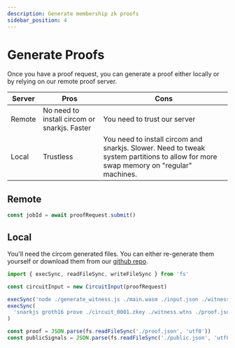 ```yaml
---
description: Generate membership zk proofs
sidebar_position: 4
---
```


# Generate Proofs

Once you have a proof request, you can generate a proof either locally or by relying on our remote proof server.

| Server | Pros                                         | Cons                                                                                                                                 |
| ------ | -------------------------------------------- |--------------------------------------------------------------------------------------------------------------------------------------|
| Remote | No need to install circom or snarkjs. Faster | You need to trust our server                                                                                                         |
| Local  | Trustless                                    | You need to install circom and snarkjs. Slower. Need to tweak system partitions to allow for more swap memory on "regular" machines. |

## Remote

```typescript
const jobId = await proofRequest.submit()
```

## Local

You'll need the circom generated files. You can either re-generate them yourself or download them from our [github repo](https://github.com/privacy-scaling-explorations/e2e-zk-ecdsa/tree/main/apis/proving/generated).

```javascript
import { execSync, readFileSync, writeFileSync } from 'fs'

const circuitInput = new CircuitInput(proofRequest)

execSync('node ./generate_witness.js ./main.wasm ./input.json ./witness.wtns')
execSync(
  'snarkjs groth16 prove ./circuit_0001.zkey ./witness.wtns ./proof.json ./public.json',
)

const proof = JSON.parse(fs.readFileSync('./proof.json', 'utf8'))
const publicSignals = JSON.parse(fs.readFileSync('./public.json', 'utf8'))
```
